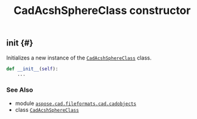 ﻿---
title: CadAcshSphereClass constructor
second_title: Aspose.CAD for Python via .NET API References
description: 
type: docs
weight: 10
url: /python-net/aspose.cad.fileformats.cad.cadobjects/cadacshsphereclass/__init__/
is_root: false
---

## __init__ {#}

Initializes a new instance of the [`CadAcshSphereClass`](/cad/python-net/aspose.cad.fileformats.cad.cadobjects/cadacshsphereclass) class.



```python
def __init__(self):
    ...
```





### See Also
* module [`aspose.cad.fileformats.cad.cadobjects`](../../)
* class [`CadAcshSphereClass`](/cad/python-net/aspose.cad.fileformats.cad.cadobjects/cadacshsphereclass)
